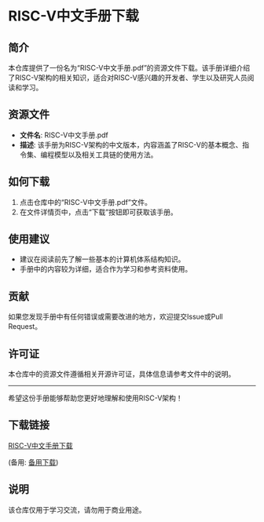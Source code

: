 # RISC-V中文手册下载

## 简介

本仓库提供了一份名为“RISC-V中文手册.pdf”的资源文件下载。该手册详细介绍了RISC-V架构的相关知识，适合对RISC-V感兴趣的开发者、学生以及研究人员阅读和学习。

## 资源文件

- **文件名**: RISC-V中文手册.pdf
- **描述**: 该手册为RISC-V架构的中文版本，内容涵盖了RISC-V的基本概念、指令集、编程模型以及相关工具链的使用方法。

## 如何下载

1. 点击仓库中的“RISC-V中文手册.pdf”文件。
2. 在文件详情页中，点击“下载”按钮即可获取该手册。

## 使用建议

- 建议在阅读前先了解一些基本的计算机体系结构知识。
- 手册中的内容较为详细，适合作为学习和参考资料使用。

## 贡献

如果您发现手册中有任何错误或需要改进的地方，欢迎提交Issue或Pull Request。

## 许可证

本仓库中的资源文件遵循相关开源许可证，具体信息请参考文件中的说明。

---

希望这份手册能够帮助您更好地理解和使用RISC-V架构！

## 下载链接
[RISC-V中文手册下载](https://pan.quark.cn/s/dbfa22be21cf) 

(备用: [备用下载](https://pan.baidu.com/s/1p-ZJIaLKEJCZ5pl6gKK5Hg?pwd=1234))

## 说明

该仓库仅用于学习交流，请勿用于商业用途。
